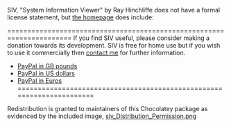 SIV, "System Information Viewer" by Ray Hinchliffe does not have a formal 
license statement, but [the homepage](http://rh-software.com/) does include:

======================================================================
If you find SIV useful, please consider making a donation towards its 
development. SIV is free for home use but if you wish to use it 
commercially then [contact me](lic(at)rh-software(dot)com) for further 
information.

* [PayPal in GB pounds](http://rh-software.com/paypal_gb.gif)
* [PayPal in US dollars](http://rh-software.com/paypal_us.gif)  
* [PayPal in Euros](http://rh-software.com/paypal_eu.gif)
======================================================================

Redistribution is granted to maintainers of this Chocolatey package as
evidenced by the included image, [siv_Distribution_Permission.png](https://cdn.jsdelivr.net/gh/teknowledgist/Chocolatey-packages@f3287daab9747892bf2b8a1124d4ce436b8332c1/automatic/siv/legal/siv_Distribution_Permission.png)
